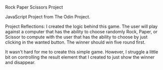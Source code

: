 Rock Paper Scissors Project


JavaScript Project from The Odin Project. 


Project Reflections:
I created the logic behind this game. The user will play against a computer that has the ability to choose randomly Rock, Paper, or Scissor to compute with the user that has the ability to choose by just clicking in the wanted button. The winner should win five round first.

It wasn't hard for me to create this simple game. However, I struggle a little bit on controlling the result element that I created to just show the winner and disappear.

